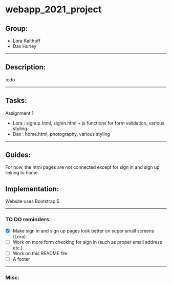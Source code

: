 # webapp_2021_project
## Group:
+ Lora Kalthoff
+ Dax Hurley
---
## Description:
todo

---
## Tasks:
Assignment 1:
- Lora : signup.html, signin.html + js functions for form validation, various styling
- Dax : home.html, photography, various styling

---
## Guides:
For now, the html pages are not connected except for sign in and sign up linking to home.

## Implementation:
Website uses Bootstrap 5

---
### TO DO reminders:

 - [X] Make sign in and sign up pages look better on super small screens (Lora).
- [ ] Work on more form checking for sign in (such as proper email address etc.)
- [ ] Work on this README file
- [ ] A footer

---
### Misc:

